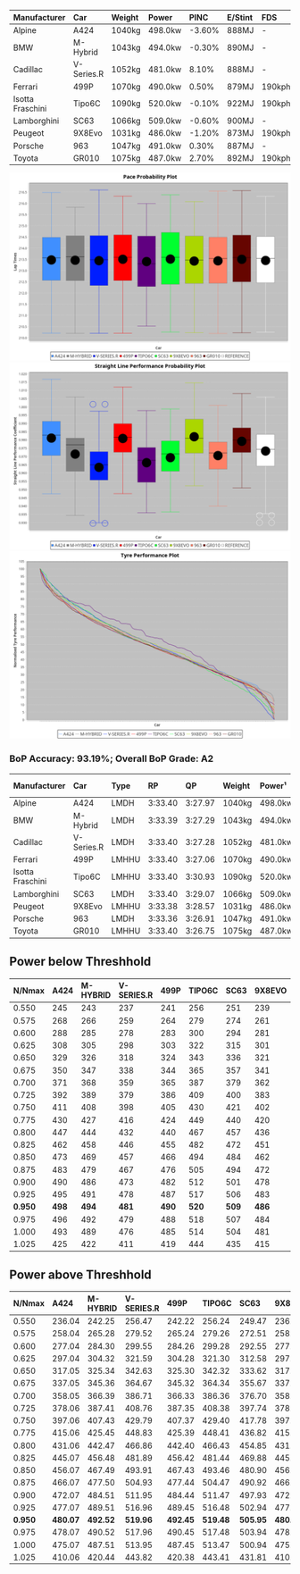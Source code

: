 | Manufacturer     | Car        | Weight | Power   | PINC   | E/Stint | FDS     |
|:-|:-|:-|:-|:-|:-|:-|
| Alpine           | A424       | 1040kg | 498.0kw | -3.60% | 888MJ   |    -    |
| BMW              | M-Hybrid   | 1043kg | 494.0kw | -0.30% | 890MJ   |    -    |
| Cadillac         | V-Series.R | 1052kg | 481.0kw | 8.10%  | 888MJ   |    -    |
| Ferrari          | 499P       | 1070kg | 490.0kw | 0.50%  | 879MJ   | 190kph  |
| Isotta Fraschini | Tipo6C     | 1090kg | 520.0kw | -0.10% | 922MJ   | 190kph  |
| Lamborghini      | SC63       | 1066kg | 509.0kw | -0.60% | 900MJ   |    -    |
| Peugeot          | 9X8Evo     | 1031kg | 486.0kw | -1.20% | 873MJ   | 190kph  |
| Porsche          | 963        | 1047kg | 491.0kw | 0.30%  | 887MJ   |    -    |
| Toyota           | GR010      | 1075kg | 487.0kw | 2.70%  | 892MJ   | 190kph  |

![PACECHART](./IMG/AUTO.png)
![STRAIGHTLINEPERFORMANCECHART](./IMG/AUTO_sp.png)
![TYREPERFORMANCECHART](./IMG/AUTO_tw.png)

### BoP Accuracy: 93.19%; Overall BoP Grade: A2
| Manufacturer     | Car        | Type  | RP      | QP      | Weight | Power¹  | Threshhold | PINC   | Power²   | E/Stint | AVG Vmax  | FDS     | RDLC | L/Stint | BOP-Grade | Model Accuracy | Model Points | Match%  | SimDiff |
|:-|:-|:-|:-|:-|:-|:-|:-|:-|:-|:-|:-|:-|:-|:-|:-|:-|:-|:-|:-|
| Alpine           | A424       | LMDH  | 3:33.40 | 3:27.97 | 1040kg | 498.0kw | 250.0kph   | -3.60% | 480.10kw |  888MJ  | 328.32kph |    -    | 1.01 | 12      | ~A1       | 100.00%        | 870          | 95.77%  | ±1.35s  |
| BMW              | M-Hybrid   | LMDH  | 3:33.39 | 3:27.29 | 1043kg | 494.0kw | 250.0kph   | -0.30% | 492.50kw |  890MJ  | 327.34kph |    -    | 1.01 | 12      | -A2       | 100.00%        | 1914         | 93.84%  | ±1.02s  |
| Cadillac         | V-Series.R | LMDH  | 3:33.40 | 3:27.28 | 1052kg | 481.0kw | 250.0kph   | 8.10%  | 520.00kw |  888MJ  | 326.61kph |    -    | 1.01 | 12      | ~A1       | 98.03%         | 3773         | 97.26%  | ±0.66s  |
| Ferrari          | 499P       | LMHHU | 3:33.40 | 3:27.06 | 1070kg | 490.0kw | 250.0kph   | 0.50%  | 492.40kw |  879MJ  | 327.21kph | 190kph  | 1.02 | 12      | ~A1       | 100.00%        | 4212         | 100.00% | ±0.61s  |
| Isotta Fraschini | Tipo6C     | LMHHU | 3:33.40 | 3:30.93 | 1090kg | 520.0kw | 250.0kph   | -0.10% | 519.50kw |  922MJ  | 327.06kph | 190kph  | 1.01 | 12      | +D1       | 100.00%        | 105          | 69.21%  | ±0.45s  |
| Lamborghini      | SC63       | LMDH  | 3:33.40 | 3:29.07 | 1066kg | 509.0kw | 250.0kph   | -0.60% | 505.90kw |  900MJ  | 327.20kph |    -    | 1.02 | 12      | ~A1       | 100.00%        | 597          | 100.00% | ±0.22s  |
| Peugeot          | 9X8Evo     | LMHHU | 3:33.38 | 3:28.57 | 1031kg | 486.0kw | 250.0kph   | -1.20% | 480.20kw |  873MJ  | 328.48kph | 190kph  | 1.02 | 12      | +B2       | 100.00%        | 463          | 82.67%  | ±0.53s  |
| Porsche          | 963        | LMDH  | 3:33.36 | 3:26.91 | 1047kg | 491.0kw | 250.0kph   | 0.30%  | 492.50kw |  887MJ  | 326.84kph |    -    | 1.01 | 12      | ~A1       | 99.21%         | 10753        | 100.00% | ±0.60s  |
| Toyota           | GR010      | LMHHU | 3:33.40 | 3:26.75 | 1075kg | 487.0kw | 250.0kph   | 2.70%  | 500.10kw |  892MJ  | 326.86kph | 190kph  | 1.01 | 12      | ~A1       | 99.54%         | 3271         | 100.00% | ±0.62s  |

## Power below Threshhold
| N/Nmax    | A424    | M-HYBRID | V-SERIES.R | 499P    | TIPO6C  | SC63    | 9X8EVO  | 963     | GR010   |
|:-|:-|:-|:-|:-|:-|:-|:-|:-|:-|
|  0.550    |  245    |  243     |  237       |  241    |  256    |  251    |  239    |  242    |  240    |
|  0.575    |  268    |  266     |  259       |  264    |  279    |  274    |  261    |  264    |  262    |
|  0.600    |  288    |  285     |  278       |  283    |  300    |  294    |  281    |  284    |  281    |
|  0.625    |  308    |  305     |  298       |  303    |  322    |  315    |  301    |  304    |  301    |
|  0.650    |  329    |  326     |  318       |  324    |  343    |  336    |  321    |  324    |  322    |
|  0.675    |  350    |  347     |  338       |  344    |  365    |  357    |  341    |  345    |  342    |
|  0.700    |  371    |  368     |  359       |  365    |  387    |  379    |  362    |  366    |  363    |
|  0.725    |  392    |  389     |  379       |  386    |  409    |  400    |  383    |  386    |  383    |
|  0.750    |  411    |  408     |  398       |  405    |  430    |  421    |  402    |  406    |  403    |
|  0.775    |  430    |  427     |  416       |  424    |  449    |  440    |  420    |  424    |  421    |
|  0.800    |  447    |  444     |  432       |  440    |  467    |  457    |  436    |  441    |  437    |
|  0.825    |  462    |  458     |  446       |  455    |  482    |  472    |  451    |  455    |  452    |
|  0.850    |  473    |  469     |  457       |  466    |  494    |  484    |  462    |  466    |  463    |
|  0.875    |  483    |  479     |  467       |  476    |  505    |  494    |  472    |  476    |  473    |
|  0.900    |  490    |  486     |  473       |  482    |  512    |  501    |  478    |  483    |  479    |
|  0.925    |  495    |  491     |  478       |  487    |  517    |  506    |  483    |  488    |  484    |
| **0.950** | **498** | **494**  | **481**    | **490** | **520** | **509** | **486** | **491** | **487** |
|  0.975    |  496    |  492     |  479       |  488    |  518    |  507    |  484    |  489    |  485    |
|  1.000    |  493    |  489     |  476       |  485    |  514    |  504    |  481    |  486    |  482    |
|  1.025    |  425    |  422     |  411       |  419    |  444    |  435    |  415    |  419    |  416    |

## Power above Threshhold
| N/Nmax    | A424       | M-HYBRID   | V-SERIES.R | 499P       | TIPO6C     | SC63       | 9X8EVO     | 963        | GR010      |
|:-|:-|:-|:-|:-|:-|:-|:-|:-|:-|
|  0.550    |  236.04    |  242.25    |  256.47    |  242.22    |  256.24    |  249.47    |  236.08    |  242.23    |  246.07    |
|  0.575    |  258.04    |  265.28    |  279.52    |  265.24    |  279.26    |  272.51    |  258.09    |  265.25    |  269.08    |
|  0.600    |  277.04    |  284.30    |  299.55    |  284.26    |  299.28    |  292.55    |  277.10    |  284.27    |  289.09    |
|  0.625    |  297.04    |  304.32    |  321.59    |  304.28    |  321.30    |  312.58    |  297.10    |  304.29    |  309.09    |
|  0.650    |  317.05    |  325.34    |  342.63    |  325.30    |  342.32    |  333.62    |  317.11    |  325.31    |  330.10    |
|  0.675    |  337.05    |  345.36    |  364.67    |  345.32    |  364.34    |  355.67    |  337.12    |  345.33    |  351.10    |
|  0.700    |  358.05    |  366.39    |  386.71    |  366.33    |  386.36    |  376.70    |  358.13    |  366.35    |  372.11    |
|  0.725    |  378.06    |  387.41    |  408.76    |  387.35    |  408.38    |  397.74    |  378.13    |  387.37    |  393.12    |
|  0.750    |  397.06    |  407.43    |  429.79    |  407.37    |  429.40    |  417.78    |  397.14    |  407.39    |  413.12    |
|  0.775    |  415.06    |  425.45    |  448.83    |  425.39    |  448.41    |  436.82    |  415.15    |  425.41    |  432.13    |
|  0.800    |  431.06    |  442.47    |  466.86    |  442.40    |  466.43    |  454.85    |  431.15    |  442.42    |  449.13    |
|  0.825    |  445.07    |  456.48    |  481.89    |  456.42    |  481.44    |  469.88    |  445.16    |  456.44    |  464.14    |
|  0.850    |  456.07    |  467.49    |  493.91    |  467.43    |  493.46    |  480.90    |  456.16    |  467.45    |  475.14    |
|  0.875    |  466.07    |  477.50    |  504.93    |  477.44    |  504.47    |  490.92    |  466.16    |  477.46    |  485.14    |
|  0.900    |  472.07    |  484.51    |  511.95    |  484.44    |  511.47    |  497.93    |  472.17    |  484.47    |  492.15    |
|  0.925    |  477.07    |  489.51    |  516.96    |  489.45    |  516.48    |  502.94    |  477.17    |  489.47    |  497.15    |
| **0.950** | **480.07** | **492.52** | **519.96** | **492.45** | **519.48** | **505.95** | **480.17** | **492.47** | **500.15** |
|  0.975    |  478.07    |  490.52    |  517.96    |  490.45    |  517.48    |  503.94    |  478.17    |  490.47    |  498.15    |
|  1.000    |  475.07    |  487.51    |  513.95    |  487.45    |  513.47    |  500.94    |  475.17    |  487.47    |  495.15    |
|  1.025    |  410.06    |  420.44    |  443.82    |  420.38    |  443.41    |  431.81    |  410.14    |  420.40    |  427.13    |
